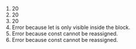 1. 20
2. 20
3. 20
4. Error because let is only visible inside the block.
5. Error because const cannot be reassigned.
6. Error because const cannot be reassigned.